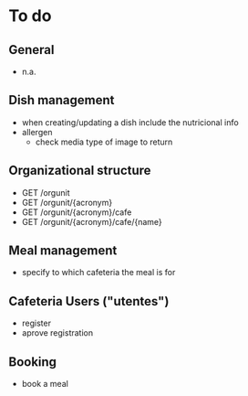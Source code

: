 # To do

## General

- n.a.

## Dish management

- when creating/updating a dish include the nutricional info
- allergen
	- check media type of image to return

## Organizational structure

- GET /orgunit
- GET /orgunit/{acronym}
- GET /orgunit/{acronym}/cafe
- GET /orgunit/{acronym}/cafe/{name}

## Meal management

- specify to which cafeteria the meal is for

## Cafeteria Users ("utentes")

- register
- aprove registration

## Booking

- book a meal